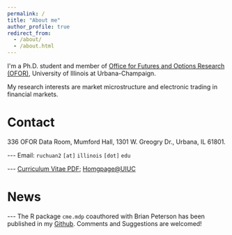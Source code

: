 ```yaml
---
permalink: /
title: "About me"
author_profile: true
redirect_from: 
  - /about/
  - /about.html
---
```


I'm a Ph.D. student and member of [Office for Futures and Options Research (OFOR)](https://ofor.illinois.edu/), University of Illinois at Urbana-Champaign. 

My research interests are market microstructure and electronic trading in financial markets.

**Contact**
====
336 OFOR Data Room, Mumford Hall, 1301 W. Greogry Dr., Urbana, IL 61801.

--- Email: `ruchuan2` `[at]` `illinois` `[dot]` `edu`

--- [Curriculum Vitae PDF](https://www.dropbox.com/scl/fi/bwd0dk2lyiwgaaff9mi9y/Richie_Ma_CV.pdf?rlkey=o4klbwaz39lvtgj994q49f26j&dl=0); [Homgpage@UIUC](https://ace.illinois.edu/directory/ruchuan2)


**News**
====
--- The R package `cme.mdp` coauthored with Brian Peterson has been published in my [Github](https://github.com/richie-ma/cme.mdp). Comments and Suggestions are welcomed!

